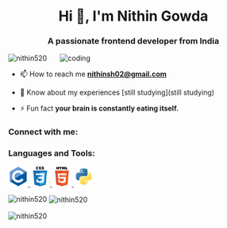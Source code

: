 <h1 align="center">Hi 👋, I'm Nithin Gowda</h1>
<h3 align="center">A passionate frontend developer from India</h3>
<img align = "right" alt = "coding" width = "400" src = "https://images.squarespace-cdn.com/content/v1/5769fc401b631bab1addb2ab/1541580611624-TE64QGKRJG8SWAIUS7NS/coding-freak.gif">

<p align="left"> <img src="https://komarev.com/ghpvc/?username=nithin520&label=Profile%20views&color=0e75b6&style=flat" alt="nithin520" /> </p>

- 📫 How to reach me **nithinsh02@gmail.com**

- 📄 Know about my experiences [still studying](still studying)

- ⚡ Fun fact **your brain is constantly eating itself.**

<h3 align="left">Connect with me:</h3>
<p align="left">
</p>

<h3 align="left">Languages and Tools:</h3>
<p align="left"> <a href="https://www.cprogramming.com/" target="_blank" rel="noreferrer"> <img src="https://raw.githubusercontent.com/devicons/devicon/master/icons/c/c-original.svg" alt="c" width="40" height="40"/> </a> <a href="https://www.w3schools.com/css/" target="_blank" rel="noreferrer"> <img src="https://raw.githubusercontent.com/devicons/devicon/master/icons/css3/css3-original-wordmark.svg" alt="css3" width="40" height="40"/> </a> <a href="https://www.w3.org/html/" target="_blank" rel="noreferrer"> <img src="https://raw.githubusercontent.com/devicons/devicon/master/icons/html5/html5-original-wordmark.svg" alt="html5" width="40" height="40"/> </a> <a href="https://www.python.org" target="_blank" rel="noreferrer"> <img src="https://raw.githubusercontent.com/devicons/devicon/master/icons/python/python-original.svg" alt="python" width="40" height="40"/> </a> </p>

<p><img align="left" src="https://github-readme-stats.vercel.app/api/top-langs?username=nithin520&show_icons=true&locale=en&layout=compact" alt="nithin520" /></p>

<p>&nbsp;<img align="center" src="https://github-readme-stats.vercel.app/api?username=nithin520&show_icons=true&locale=en" alt="nithin520" /></p>

<p><img align="center" src="https://github-readme-streak-stats.herokuapp.com/?user=nithin520&" alt="nithin520" /></p>

